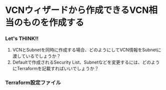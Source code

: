 # VCNウィザードから作成できるVCN相当のものを作成する

### Let's THINK!!

1. VCNとSubnetを同時に作成する場合、どのようにしてVCN情報をSubnetに渡しているでしょうか？
2. Defaultで作成されるSecurity List、Subnetなどを変更するには、どのようにTerraformを記載すればいいでしょうか？

### Terraform設定ファイル




